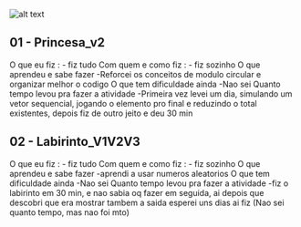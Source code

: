 ![alt text](https://i.imgur.com/7WlHtSL.jpg)

## 01 - Princesa_v2
  O que eu fiz : 
    - fiz tudo
  Com quem e como fiz : 
    - fiz sozinho
  O que aprendeu e sabe fazer
    -Reforcei os conceitos de modulo circular e organizar melhor o codigo
  O que tem dificuldade ainda
    -Nao sei
  Quanto tempo levou pra fazer a atividade
    -Primeira vez levei um dia, simulando um vetor sequencial, jogando o elemento pro final e reduzindo o total existentes, 
     depois fiz de outro jeito e deu  30 min

## 02 - Labirinto_V1V2V3
  O que eu fiz : 
    - fiz tudo
  Com quem e como fiz : 
    - fiz sozinho
  O que aprendeu e sabe fazer
    -aprendi a usar numeros aleatorios
  O que tem dificuldade ainda
    -Nao sei
  Quanto tempo levou pra fazer a atividade
    -fiz o labirinto em 30 min, e nao sabia oq fazer em seguida, ai depois que descobri que era mostrar tambem a saida
     esperei uns dias ai fiz (Nao sei quanto tempo, mas nao foi mto)

